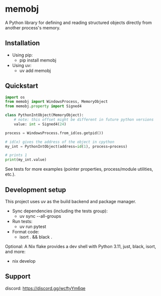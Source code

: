 # memobj

A Python library for defining and reading structured objects directly from another process's memory.

## Installation

- Using pip:
  - pip install memobj
- Using uv:
  - uv add memobj  

## Quickstart

```python
import os
from memobj import WindowsProcess, MemoryObject
from memobj.property import Signed4

class PythonIntObject(MemoryObject):
    # note: this offset might be different in future python versions
    value: int = Signed4(24)

process = WindowsProcess.from_id(os.getpid())

# id(x) gives the address of the object in cpython
my_int = PythonIntObject(address=id(1), process=process)

# prints 1
print(my_int.value)
```

See tests for more examples (pointer properties, process/module utilities, etc.).

## Development setup

This project uses uv as the build backend and package manager.

- Sync dependencies (including the tests group):
  - uv sync --all-groups
- Run tests:
  - uv run pytest
- Format code:
  - isort . && black .

Optional: A Nix flake provides a dev shell with Python 3.11, just, black, isort, and more:

- nix develop

## Support

discord: <https://discord.gg/wcftyYm6qe>
